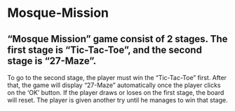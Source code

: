 # Mosque-Mission
## “Mosque Mission” game consist of 2 stages. The first stage is “Tic-Tac-Toe”, and the second stage is “27-Maze”. 

To go to the second stage, the player must win the “Tic-Tac-Toe” first. After that, the game will display “27-Maze” automatically once the player clicks on the ‘OK’ button. If the player draws or loses on the first stage, the board will reset. The player is given another try until he manages to win that stage.
